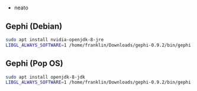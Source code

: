 # 

- neato

## Gephi (Debian)

```sh
sudo apt install nvidia-openjdk-8-jre
LIBGL_ALWAYS_SOFTWARE=1 /home/franklin/Downloads/gephi-0.9.2/bin/gephi --jdkhome /usr/lib/jvm/java-8-openjdk-amd64
```

## Gephi (Pop OS)

```sh
sudo apt install openjdk-8-jdk
LIBGL_ALWAYS_SOFTWARE=1 /home/franklin/Downloads/gephi-0.9.2/bin/gephi --jdkhome /usr/lib/jvm/java-8-openjdk-amd64
```